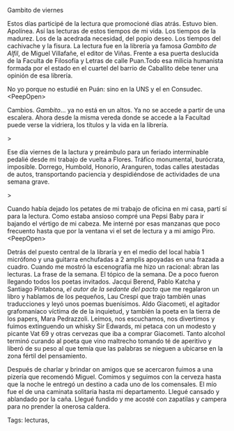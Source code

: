 Gambito de viernes

Estos días participé de la lectura que promocioné días atrás. Estuvo bien. Apolínea. Así las lecturas de estos tiempos de mi vida. Los tiempos de la madurez. Los de la acedrada necesidad, del popio deseo. Los tiempos del cachivache y la fisura. 
La lectura fue en la librería ya famosa <em>Gambito de Alfil</em>, de Miguel Villafañe, el editor de Viñas. Frente a esa puerta deslucida de la Faculta de Filosofía  y Letras de calle Puan.Todo esa milicia humanista formada por el estado en el cuartel del barrio de Caballito debe tener una opinión de esa librería. </p>

<p>No yo porque no estudié en Puán: sino en la UNS y el en Consudec. <<Plug>PeepOpen>

<p>Cambios. <em>Gambito</em>... ya no está en un altos. Ya no se accede a partir de una escalera. Ahora desde la misma vereda donde se accede a la Facultad puede verse la vidriera, los títulos y la vida en la librería. </p>>

<p>Ese día viernes de la lactura y preámbulo para un feriado interminable pedalié desde mi trabajo de vuelta a Flores. Tráfico monumental, burócrata, imposible. Dorrego, Humbold, Honorio, Aranguren, todas calles atestadas de autos, transportando paciencia y despidiéndose de actividades de una semana grave. </p>>

<p>Cuando había dejado los petates de mi trabajo de oficina en mi casa, partí sí para la lectura. Como estaba ansioso compré una Pepsi Baby para ir bajando el vértigo de mi cabeza. Me interné por esas manzanas que poco frecuento hasta que por la ventana vi el set de lectura y a mi amigo Piro. <<Plug>PeepOpen>

<p>Detrás del puesto central de la libraría y en el medio del local había 1 micrófono y una guitarra enchufadas a 2 amplis apoyadas en una frazada a cuadro. Cuando me mostró la escenografía me hizo un racional: abran las lecturas. La frase de la semana. El tópico de la semana. De a poco fueron llegando todos los poetas invitados. Jacqui Berend, Pablo Katcha y Santiago Pintabona, <em>el autor de la sedante del pacto</em> que me regalaron un libro y hablamos de los
pequeños, Lau Crespi que trajo también unas traducciones y leyó unos poemas
buenísimos. Aldo Giacometi, el agitador grafomaníaco víctima de de la inquietud, y también la poeta en la tierra de los papers, Mara Pedrazzoli. Leímos, nos escuchamos, nos divertimos y fuimos extinguendo un whisky Sir Edwards, mi petaca con un modesto y picante Vat 69 y otras cervezas que iba a comprar Giacometi. Tanto alcohol terminó curando al poeta que vino maltrecho tomando té de aperitivo y liberó de su peso al que temía que las palabras se nieguen a ubicarse en la
zona
fértil del pensamiento.</p>

<p>Después de charlar y brindar on amigos que se acercaron fuimos a una pizería que recomendó Miguel. Comimos y seguimos con la cerveza hasta que la noche le entregó un destino a cada uno de los comensales. El mío fue el de una caminata solitaria hasta mi departamento. Llegué cansado y ablandado por la caña. Llegué fundido y me acosté con zapatilas y campera para no prender la onerosa caldera. </p> 

Tags: lecturas,
